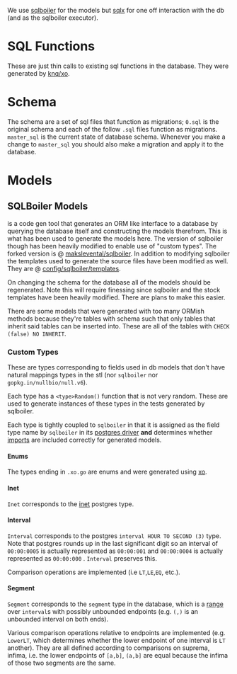 We use [sqlboiler](https://github.com/databrary/sqlboiler) for the models but [sqlx](http://jmoiron.github.io/sqlx/) for
one off interaction with the db (and as the sqlboiler executor).

# SQL Functions

These are just thin calls to existing sql functions in the database. They were generated by [knq/xo](https://github.com/knq/xo).

# Schema

The schema are a set of sql files that function as migrations; `0.sql` is the original schema and each of the follow
`.sql` files function as migrations. `master_sql` is the current state of database schema. Whenever you make a change to
`master_sql` you should also make a migration and apply it to the database.

# Models



## SQLBoiler Models

 is a code gen tool that generates an ORM like interface to a database
by querying the database itself and constructing the models therefrom. This is what has been used to generate the models
here. The version of sqlboiler though has been heavily modified to enable use of "custom types". The forked version is @
[makslevental/sqlboiler](https://github.com/makslevental/sqlboiler). In addition to modifying sqlboiler the templates
used to generate the source files have been modified as well. They are @ [config/sqlboiler/templates](https://github.com/databrary/databrary/tree/go_models/config/sqlboiler/templates).

On changing the schema for the database all of the models should be regenerated. Note this will require finessing since
sqlboiler and the stock templates have been heavily modified. There are plans to make this easier.

There are some models that were generated with too many ORMish methods because they're tables with schema such that
only tables that inherit said tables can be inserted into. These are all of the tables with `CHECK (false) NO INHERIT`.



### Custom Types

These are types corresponding to fields used in db models that don't have natural mappings
types in the stl (nor `sqlboiler` nor `gopkg.in/nullbio/null.v6`).

Each type has a `<type>Random()` function that is not very random. These are used to generate instances of these types
in the tests generated by sqlboiler.

Each type is tightly coupled to `sqlboiler` in that it is assigned as the field type name by `sqlboiler` in its 
[postgres driver](https://github.com/databrary/sqlboiler/blob/master/bdb/drivers/postgres.go#L349) **and** determines
whether [imports](https://github.com/databrary/sqlboiler/blob/master/boilingcore/imports.go#L310) are included correctly
for generated models.

#### Enums

The types ending in `.xo.go` are enums and were generated using [xo](https://github.com/knq/xo).

#### Inet

`Inet` corresponds to the [inet](https://www.postgresql.org/docs/9.6/static/datatype-net-types.html) postgres type.

#### Interval

`Interval` corresponds to the postgres `interval HOUR TO SECOND (3)` type. Note that postgres rounds up in the last
significant digit so an interval of `00:00:0005` is actually represented as `00:00:001` and `00:00:0004` is
actually represented as `00:00:000` . `Interval` preserves this.

Comparison operations are implemented (i.e `LT`,`LE`,`EQ`, etc.).

#### Segment

`Segment` corresponds to the `segment` type in the database, which is a [range](https://www.postgresql.org/docs/9.6/static/rangetypes.html)
over `interval`s with possibly unbounded endpoints (e.g. `(,)` is an unbounded interval on both ends).

Various comparison operations relative to endpoints are implemented (e.g. `LowerLT`, which determines whether the
lower endpoint of one interval is `LT` another). They are all defined according to comparisons on suprema, infima, i.e.
the lower endpoints of `[a,b]`, `(a,b]` are equal because the infima of those two segments are the same.

